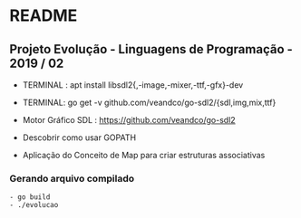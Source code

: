 # README

## Projeto Evolução - Linguagens de Programação - 2019 / 02


 - TERMINAL : apt install libsdl2{,-image,-mixer,-ttf,-gfx}-dev
 - TERMINAL: go get -v github.com/veandco/go-sdl2/{sdl,img,mix,ttf}

 - Motor Gráfico SDL : https://github.com/veandco/go-sdl2 
 - Descobrir como usar GOPATH


 - Aplicação do Conceito de Map para criar estruturas associativas

### Gerando arquivo compilado
    - go build
    - ./evolucao
